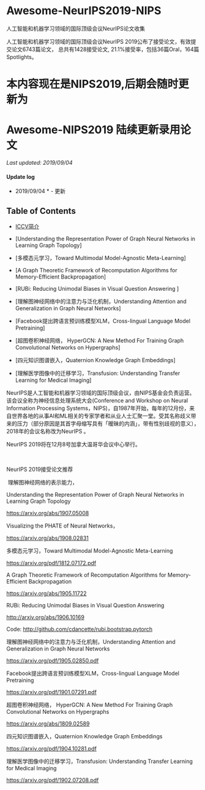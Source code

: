 # Awesome-NeurIPS2019-NIPS
人工智能和机器学习领域的国际顶级会议NeurIPS论文收集

人工智能和机器学习领域的国际顶级会议NeurIPS 2019公布了接受论文，有效提交论文6743篇论文， 总共有1428接受论文, 21.1%接受率，包括36篇Oral，164篇Spotlights。

# 本内容现在是NIPS2019,后期会随时更新为
# Awesome-NIPS2019 陆续更新录用论文

*Last updated: 2019/09/04*

#### Update log
* 2019/09/04 * - 更新


## Table of Contents
- [ICCV简介](https://github.com/Sophia-11/Awesome-ICCV2019/blob/master/README.md##ICCV简介)


- [Understanding the Representation Power of Graph Neural Networks in Learning Graph Topology]

- [多模态元学习，Toward Multimodal Model-Agnostic Meta-Learning]

- [A Graph Theoretic Framework of Recomputation Algorithms for Memory-Efficient Backpropagation]

- [RUBi: Reducing Unimodal Biases in Visual Question Answering ]

- [理解图神经网络中的注意力与泛化机制，Understanding Attention and Generalization in Graph Neural Networks]

- [Facebook提出跨语言预训练模型XLM，Cross-lingual Language Model Pretraining]

- [超图卷积神经网络， HyperGCN: A New Method For Training Graph Convolutional Networks on Hypergraphs]

- [四元知识图谱嵌入，Quaternion Knowledge Graph Embeddings]

- [理解医学图像中的迁移学习，Transfusion: Understanding Transfer Learning for Medical Imaging]




NeurIPS是人工智能和机器学习领域的国际顶级会议，由NIPS基金会负责运营。该会议全称为神经信息处理系统大会(Conference and Workshop on Neural Information Processing Systems，NIPS)，自1987年开始，每年的12月份，来自世界各地的从事AI和ML相关的专家学者和从业人士汇聚一堂。受其名称歧义带来的压力（部分原因是其首字母缩写具有「暧昧的内涵」，带有性别歧视的意义），2018年的会议名称改为NeurIPS 。

NeurIPS 2019将在12月8号加拿大温哥华会议中心举行。

 

NeurIPS 2019接受论文推荐

 理解图神经网络的表示能力，

Understanding the Representation Power of Graph Neural Networks in Learning Graph Topology

https://arxiv.org/abs/1907.05008

Visualizing the PHATE of Neural Networks，

https://arxiv.org/abs/1908.02831

多模态元学习，Toward Multimodal Model-Agnostic Meta-Learning

https://arxiv.org/pdf/1812.07172.pdf

A Graph Theoretic Framework of Recomputation Algorithms for Memory-Efficient Backpropagation

https://arxiv.org/abs/1905.11722

RUBi: Reducing Unimodal Biases in Visual Question Answering 

http://arxiv.org/abs/1906.10169

Code: http://github.com/cdancette/rubi.bootstrap.pytorch

理解图神经网络中的注意力与泛化机制，Understanding Attention and Generalization in Graph Neural Networks

https://arxiv.org/pdf/1905.02850.pdf

Facebook提出跨语言预训练模型XLM，Cross-lingual Language Model Pretraining

https://arxiv.org/pdf/1901.07291.pdf

超图卷积神经网络， HyperGCN: A New Method For Training Graph Convolutional Networks on Hypergraphs

https://arxiv.org/abs/1809.02589

四元知识图谱嵌入，Quaternion Knowledge Graph Embeddings

https://arxiv.org/pdf/1904.10281.pdf

理解医学图像中的迁移学习，Transfusion: Understanding Transfer Learning for Medical Imaging

https://arxiv.org/pdf/1902.07208.pdf

